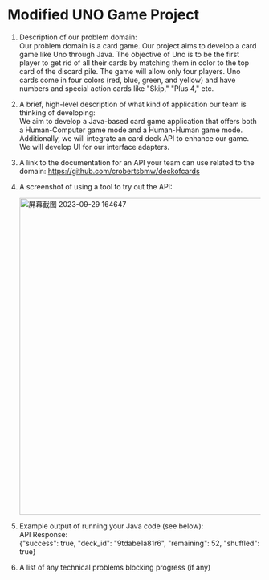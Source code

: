 
# Modified UNO Game Project
1. Description of our problem domain: <br>
      Our problem domain is a card game. Our project aims to develop a card game like Uno through Java. The objective of Uno is to be the first player to get rid of all their cards by matching them in color to the top card of the discard pile. The game will allow only four players. Uno cards come in four colors (red, blue, green, and yellow) and have numbers and special action cards like "Skip," "Plus 4," etc.

2. A brief, high-level description of what kind of application our team is thinking of developing: <br>
      We aim to develop a Java-based card game application that offers both a Human-Computer game mode and a Human-Human game mode. Additionally, we will integrate an card deck API to enhance our game. We will develop UI for our interface adapters.
   
4. A link to the documentation for an API your team can use related to the domain:
         https://github.com/crobertsbmw/deckofcards

5. A screenshot of using a tool to try out the API: <br>

      <img width="629" alt="屏幕截图 2023-09-29 164647" src="https://github.com/funkyluv1/UNO/assets/140139064/332cde65-5357-42d9-926c-882ea170d241">

6. Example output of running your Java code (see below): <br>
      API Response: <br>
      {"success": true, "deck_id": "9tdabe1a81r6", "remaining": 52, "shuffled": true}

7. A list of any technical problems blocking progress (if any)
